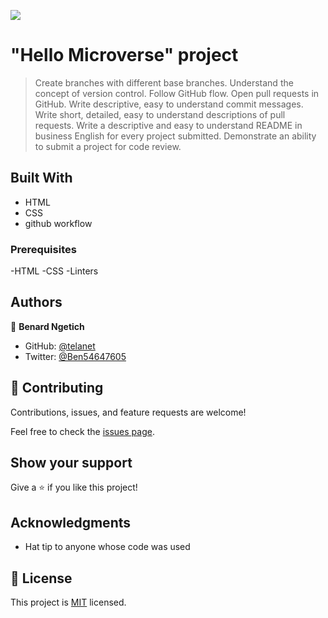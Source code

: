 ![](https://img.shields.io/badge/Microverse-blueviolet)

# "Hello Microverse" project

> Create branches with different base branches.
Understand the concept of version control.
Follow GitHub flow.
Open pull requests in GitHub.
Write descriptive, easy to understand commit messages.
Write short, detailed, easy to understand descriptions of pull requests.
Write a descriptive and easy to understand README in business English for every project submitted.
Demonstrate an ability to submit a project for code review.

## Built With

- HTML
- CSS
- github workflow

### Prerequisites
-HTML
-CSS
-Linters

## Authors

👤 **Benard Ngetich**

- GitHub: [@telanet](https://github.com/telanet)
- Twitter: [@Ben54647605](https://twitter.com/Ben54647605)

## 🤝 Contributing

Contributions, issues, and feature requests are welcome!

Feel free to check the [issues page](../../issues/).

## Show your support

Give a ⭐️ if you like this project!

## Acknowledgments

- Hat tip to anyone whose code was used

## 📝 License

This project is [MIT](./MIT.md) licensed.